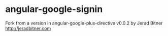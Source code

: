 # angular-google-signin
Fork from a version in angular-google-plus-directive v0.0.2 by Jerad Bitner http://jeradbitner.com
